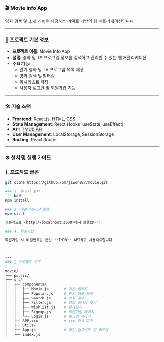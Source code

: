 ### 🎬 Movie Info App

영화 검색 및 소개 기능을 제공하는 리액트 기반의 웹 애플리케이션입니다

---

### 🚀 프로젝트 기본 정보

- **프로젝트 이름**: Movie Info App
- **설명**: 영화 및 TV 프로그램 정보를 검색하고 관리할 수 있는 웹 애플리케이션
- **주요 기능**:
  - 인기 영화 및 TV 프로그램 목록 제공
  - 영화 검색 및 필터링
  - 위시리스트 저장
  - 사용자 로그인 및 회원가입 기능

---

### 🛠 기술 스택

- **Frontend**: React.js, HTML, CSS
- **State Management**: React Hooks (useState, useEffect)
- **API**: [TMDB API](https://www.themoviedb.org/documentation/api)
- **User Management**: LocalStorage, SessionStorage
- **Routing**: React Router

---

### ⚙️ 설치 및 실행 가이드

### 1. 프로젝트 클론
```bash
git clone https://github.com/jiwon887/movie.git

### 2. 패키지 설치
``` bash
npm install

### 3. 애플리케이션 실행
npm start

기본적으로 <http://localhost:3000>에서 실행됩니다

### 4. 회원가입

회원가입 시 비밀번호는 본인 **TMDB** API키로 사용해야합니다



---
### 📂 프로젝트 구조

movie/
├── public/          
├── src/
│   ├── components/       
│   │   ├── Movie.js       # 기본 페이지
│   │   ├── Popular.js     # 인기 영화 목록
│   │   ├── Search.js      # 영화 검색
│   │   ├── Filter.js      # 영화 필터링 찾기
│   │   ├── Wishlist.js    # 즐겨찾기
│   │   ├── Signup.js      # 회원가입 페이지
│   │   └── Login.js       # 로그인 페이지
│   ├── APP.css            # css 전체 모음     
│   ├── utils/       
│   ├── App.js             # 메인 컴포넌트 및 라우팅
│   └── index.js     
